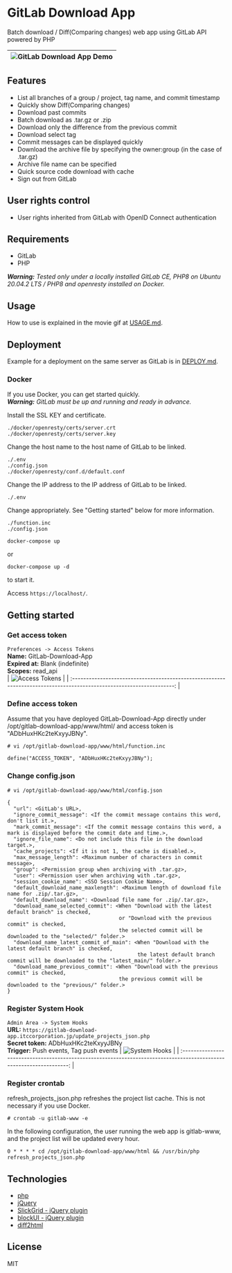 # GitLab Download App

Batch download / Diff(Comparing changes) web app using GitLab API powered by PHP

| ![GitLab Download App Demo](https://user-images.githubusercontent.com/76575923/150256013-ef659c55-efa0-4588-a699-cd1b21f632ee.gif) |
| :--------------------------------------------------------------------------------------------------------------------------------: |

## Features

- List all branches of a group / project, tag name, and commit timestamp
- Quickly show Diff(Comparing changes)
- Download past commits
- Batch download as .tar.gz or .zip
- Download only the difference from the previous commit
- Download select tag
- Commit messages can be displayed quickly
- Download the archive file by specifying the owner:group (in the case of .tar.gz)
- Archive file name can be specified
- Quick source code download with cache
- Sign out from GitLab

## User rights control

- User rights inherited from GitLab with OpenID Connect authentication

## Requirements

- GitLab
- PHP

_**Warning:** Tested only under a locally installed GitLab CE, PHP8 on Ubuntu 20.04.2 LTS / PHP8 and openresty installed on Docker._

## Usage

How to use is explained in the movie gif at [USAGE.md](USAGE.md).

## Deployment

Example for a deployment on the same server as GitLab is in [DEPLOY.md](DEPLOY.md).

### Docker

If you use Docker, you can get started quickly.  
_**Warning:** GitLab must be up and running and ready in advance._

Install the SSL KEY and certificate.

```
./docker/openresty/certs/server.crt
./docker/openresty/certs/server.key
```

Change the host name to the host name of GitLab to be linked.

```
./.env
./config.json
./docker/openresty/conf.d/default.conf
```

Change the IP address to the IP address of GitLab to be linked.

```
./.env
```

Change appropriately. See "Getting started" below for more information.

```
./function.inc
./config.json
```

```
docker-compose up
```

or

```
docker-compose up -d
```

to start it.

Access `https://localhost/`.

## Getting started

### Get access token

`Preferences -> Access Tokens`  
**Name:** GitLab-Download-App  
**Expired at:** Blank (indefinite)  
**Scopes:** read_api  
| ![Access Tokens](https://user-images.githubusercontent.com/76575923/148753901-ed3e8fe3-0080-4ef2-847f-2bc5ec4e04de.png) |
| :-------------------------------------------------------------------------------------------------------------------: |

### Define access token

Assume that you have deployed GitLab-Download-App directly under /opt/gitlab-download-app/www/html/ and access token is "ADbHuxHKc2teKxyyJBNy".

```
# vi /opt/gitlab-download-app/www/html/function.inc
```

```
define("ACCESS_TOKEN", "ADbHuxHKc2teKxyyJBNy");
```

### Change config.json

```
# vi /opt/gitlab-download-app/www/html/config.json
```

```
{
  "url": <GitLab's URL>,
  "ignore_commit_message": <If the commit message contains this word, don't list it.>,
  "mark_commit_message": <If the commit message contains this word, a mark is displayed before the commit date and time.>,
  "ignore_file_name": <Do not include this file in the download target.>,
  "cache_projects": <If it is not 1, the cache is disabled.>,
  "max_message_length": <Maximum number of characters in commit message>,
  "group": <Permission group when archiving with .tar.gz>,
  "user": <Permission user when archiving with .tar.gz>,
  "session_cookie_name": <SSO Session Cookie Name>,
  "default_download_name_maxlength": <Maximum length of download file name for .zip/.tar.gz>,
  "default_download_name": <Download file name for .zip/.tar.gz>,
  "download_name_selected_commit": <When "Download with the latest default branch" is checked,
                                    or "Download with the previous commit" is checked,
                                    the selected commit will be downloaded to the "selected/" folder.>
  "download_name_latest_commit_of_main": <When "Download with the latest default branch" is checked,
                                          the latest default branch commit will be downloaded to the "latest_main/" folder.>
  "download_name_previous_commit": <When "Download with the previous commit" is checked,
                                    the previous commit will be downloaded to the "previous/" folder.>
}
```

### Register System Hook

`Admin Area -> System Hooks`  
**URL:** `https://gitlab-download-app.itccorporation.jp/update_projects_json.php`  
**Secret token:** ADbHuxHKc2teKxyyJBNy  
**Trigger:** Push events, Tag push events
| ![System Hooks](https://user-images.githubusercontent.com/76575923/148754112-6df3e076-ca1c-4915-b00c-f36e377c4f57.png) |
| :-------------------------------------------------------------------------------------------------------------------: |

### Register crontab

refresh_projects_json.php refreshes the project list cache. This is not necessary if you use Docker.

```
# crontab -u gitlab-www -e
```

In the following configuration, the user running the web app is gitlab-www, and the project list will be updated every hour.

```
0 * * * * cd /opt/gitlab-download-app/www/html && /usr/bin/php refresh_projects_json.php
```

## Technologies

- [php](https://www.php.net/)
- [jQuery](https://jquery.com/)
- [SlickGrid - jQuery plugin](https://slickgrid.net/)
- [blockUI - jQuery plugin](https://malsup.com/jquery/block/)
- [diff2html](https://diff2html.xyz/)

## License

MIT
